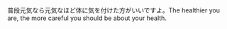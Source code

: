 <tr><td>普段元気なら元気なほど体に気を付けた方がいいですよ。<td><tr><tr><td>The healthier you are, the more careful you should be about your health.<td><tr></table>

